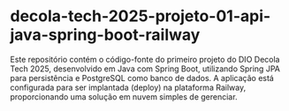 # decola-tech-2025-projeto-01-api-java-spring-boot-railway
Este repositório contém o código-fonte do primeiro projeto do DIO Decola Tech 2025, desenvolvido em Java com Spring Boot, utilizando Spring JPA para persistência e PostgreSQL como banco de dados. A aplicação está configurada para ser implantada (deploy) na plataforma Railway, proporcionando uma solução em nuvem simples de gerenciar.
